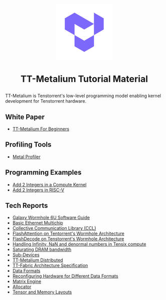 <div align="center">

<img src="https://github.com/tenstorrent/tt-metal/blob/main/docs/source/common/images/favicon.png" width="180" height="180" />

<h1>

TT-Metalium Tutorial Material

</h1>
</div>

TT-Metalium is Tenstorrent's low-level programming model enabling kernel development for Tenstorrent hardware.

## White Paper
- [TT-Metalium For Beginners](https://github.com/tenstorrent/tt-training/blob/main/tt-metalium/TT-Metalium_For_Beginners.md)

## Profiling Tools
- [Metal Profiler](https://github.com/tenstorrent/tt-metal/blob/main/tech_reports/MetalProfiler/metal-profiler.md)

## Programming Examples
- [Add 2 Integers in a Compute Kernel](https://github.com/tenstorrent/tt-training/blob/main/tt-metalium/prog_examples/add_2_integers_in_compute.md)
- [Add 2 Integers in RISC-V](https://github.com/tenstorrent/tt-training/blob/main/tt-metalium/prog_examples/add_2_integers_in_riscv.md)

## Tech Reports
- [Galaxy Wormhole 6U Software Guide](https://github.com/tenstorrent/tt-metal/blob/main/docs/source/tech_reports/WH_Galaxy/Galaxy_WH_6U_SW_Guide.md)
- [Basic Ethernet Multichip](https://github.com/tenstorrent/tt-metal/blob/main/tech_reports/EthernetMultichip/BasicEthernetGuide.md)
- [Collective Communication Library (CCL)](https://github.com/tenstorrent/tt-metal/blob/main/tech_reports/EthernetMultichip/CclDeveloperGuide.md)
- [FlashAttention on Tentorrent's Wormhole Architecture](https://github.com/tenstorrent/tt-metal/blob/main/tech_reports/FlashAttention/FlashAttention.md)
- [FlashDecode on Tenstorrent's Wormhole Architecture](https://github.com/tenstorrent/tt-metal/blob/main/tech_reports/FlashAttention/FlashDecode.md)
- [Handling Infinity, NaN and denormal numbers in Tensix compute](https://github.com/tenstorrent/tt-metal/blob/main/tech_reports/Handling_Special_Value/special_values.md)
- [Saturating DRAM bandwidth](https://github.com/tenstorrent/tt-metal/blob/main/tech_reports/Saturating_DRAM_bandwidth/Saturating_DRAM_bandwidth.md)
- [Sub-Devices](https://github.com/tenstorrent/tt-metal/blob/main/tech_reports/SubDevices/SubDevices.md)
- [TT-Metalium Distributed](https://github.com/tenstorrent/tt-metal/blob/main/tech_reports/TT-Distributed/TT-Distributed-Architecture-1219.md)
- [TT-Fabric Architecture Specification](https://github.com/tenstorrent/tt-metal/blob/main/tech_reports/TT-Fabric/TT-Fabric-Architecture.md)
- [Data Formats](https://github.com/tenstorrent/tt-metal/blob/main/tech_reports/data_formats/data_formats.md)
- [Reconfiguring Hardware for Different Data Formats](https://github.com/tenstorrent/tt-metal/blob/main/tech_reports/data_formats/reconfig_data_format.md)
- [Matrix Engine](https://github.com/tenstorrent/tt-metal/blob/main/tech_reports/matrix_engine/matrix_engine.md)
- [Allocator](https://github.com/tenstorrent/tt-metal/blob/main/tech_reports/memory/allocator.md)
- [Tensor and Memory Layouts](https://github.com/tenstorrent/tt-metal/blob/main/tech_reports/tensor_layouts/tensor_layouts.md)

